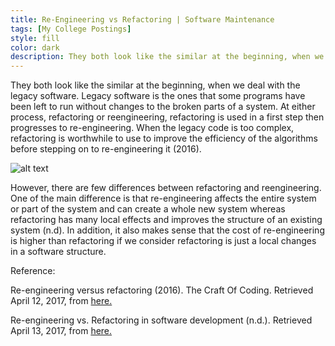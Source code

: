 ```yaml
---
title: Re-Engineering vs Refactoring | Software Maintenance
tags: [My College Postings]
style: fill
color: dark
description: They both look like the similar at the beginning, when we deal with the legacy software. Legacy software..
---
```


They both look like the similar at the beginning, when we deal with the legacy software. Legacy software is the ones that some programs have been left to run without changes to the broken parts of a system. At either process, refactoring or reengineering, refactoring is used in a first step then progresses to re-engineering. When the legacy code is too complex, refactoring is worthwhile to use to improve the efficiency of the algorithms before stepping on to re-engineering it (2016). 

![alt text](http://freesoftwareseries.org/wp-content/uploads/2018/12/outsource-software-maintenance-support.jpg "Software Maintenance")


However, there are few differences between refactoring and reengineering. One of the main difference is that re-engineering affects the entire system or part of the system and can create a whole new system whereas refactoring has many local effects and improves the structure of an existing system (n.d). In addition, it also makes sense that the cost of re-engineering is higher than refactoring if we consider refactoring is just a local changes in a software structure.


Reference:

Re-engineering versus refactoring (2016). The Craft Of Coding. Retrieved April 12, 2017, from [here.](https://craftofcoding.wordpress.com/2016/02/23/re-engineering-versus-refactoring/)

Re-engineering vs. Refactoring in software development (n.d.). Retrieved April 13, 2017, from [here.](http://newserverside.blogspot.com/2011/09/re-engineering-vs-refactoring-in.html)
